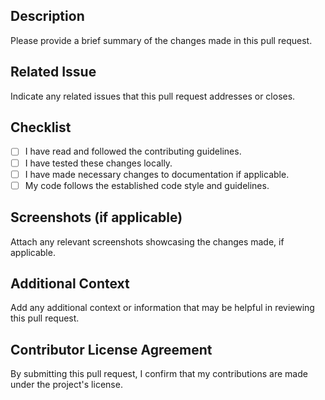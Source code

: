 ## Description

Please provide a brief summary of the changes made in this pull request.

## Related Issue

Indicate any related issues that this pull request addresses or closes.

## Checklist

- [ ] I have read and followed the contributing guidelines.
- [ ] I have tested these changes locally.
- [ ] I have made necessary changes to documentation if applicable.
- [ ] My code follows the established code style and guidelines.

## Screenshots (if applicable)

Attach any relevant screenshots showcasing the changes made, if applicable.

## Additional Context

Add any additional context or information that may be helpful in reviewing this pull request.

## Contributor License Agreement

By submitting this pull request, I confirm that my contributions are made under the project's license.
